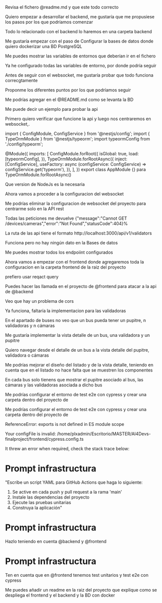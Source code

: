 

Revisa el fichero @readme.md  y que este todo correcto 


Quiero empezar a desarrollar el backend, me gustaría que me propusiese los pasos por los que podríamos comenzar 


Todo lo relacionado con el backend lo haremos en una carpeta backend 


Me gustaría empezar con el paso de Configurar la bases de datos donde quiero dockerizar una BD PostgreSQL

Me puedes mostrar las variables de entornos que deberían ir en el fichero 


Ya he configurado todas las variables de entorno, por donde podría seguir 


Antes de seguir con el websocket, me gustaría probar que todo funciona correcgtamente

Proponme los diferentes puntos por los que podríamos seguir 


Me podrías agregar en el @README.md  como se levanta la BD 

Me puede decir un ejemplo para probar la api 

Primero quiero verificar que funcione la api y luego nos centraremos en websocket,. 



import { ConfigModule, ConfigService } from '@nestjs/config';
import { TypeOrmModule } from '@nestjs/typeorm';
import typeormConfig from './config/typeorm';

@Module({
  imports: [
    ConfigModule.forRoot({
      isGlobal: true,
      load: [typeormConfig],
    }),
    TypeOrmModule.forRootAsync({
      inject: [ConfigService],
      useFactory: async (configService: ConfigService) =>
        configService.get('typeorm'),
    }),
  ],
})
export class AppModule {} para TypeOrmModule.forRootAsync() 


Que version de NodeJs es la necesaria

Ahora vamos a proceder a la configuracion del websocket


Me podrías eliminar la configuracion de websocket del proyecto para centrarme solo en la API  rest


Todas las peticiones me devuelve {"message":"Cannot GET /devices/cameras","error":"Not Found","statusCode":404}%                                           


La ruta de las api tiene el formato http://localhost:3000/api/v1/validators

Funciona pero no hay ningún dato en la Bases de datos


Me puedes mostrar todos los endpoiint configurados 


Ahora vamos a empezar con el frontend donde agregaremos toda la configuracion en la carpeta frontend de la raiz del proyecto 


prefiero usar reqact query 

Puedes hacer las llamada en el proyecto de @frontend  para atacar a la api de @backend 


Veo que hay un problema de cors


Ya funciona, faltaría la implementacion para las validadoras


En el apartado de buses no veo que un bus pueda tener un pupitre, n validadoras y n cámaras

Me gustaría implementar la vista detalle de un bus, una validadora y un pupitre

Quiero navegar desde el detalle de un bus a la vista detalle del pupitre, validadora o cámaras


Me podrías mejorar el diseño del listado y de la vista detalle, teniendo en cuenta que en el listado no hace falta que se muestren los componentes

En cada bus solo tienens que mostrar el pupitre asociado al bus, las cámaras y las validadoras asociada a dicho bus


Me podrías configurar el entorno de test e2e con cypress y crear una carpeta dentro del proyecto de 



Me podrías configurar el entorno de test e2e con cypress y crear una carpeta dentro del proyecto de 

ReferenceError: exports is not defined in ES module scope


Your configFile is invalid: /home/plxadmin/Escritorio/MASTER/AI4Devs-finalproject/frontend/cypress.config.ts

It threw an error when required, check the stack trace below:


# Prompt infrastructura

"Escribe un script YAML para GitHub Actions que haga lo siguiente:
 
 1. Se active en cada push y pull request a la rama 'main'
 2. Instale las dependencias del proyecto
 3. Ejecute las pruebas unitarias
 4. Construya la aplicación"



# Prompt infrastructura
 Hazlo teniendo en cuenta @backend  y @frontend 

# Prompt infrastructura
 Ten en cuenta que en @frontend  tenemos test unitarios y test e2e con cypress




 Me puedes añadir un readme en la raiz del proyecto que explique como se despliega el frontend y el backend y la BD con docker 